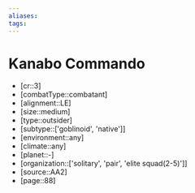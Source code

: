 ```yaml
---
aliases: 
tags: 
---
```


# Kanabo Commando

- [cr::3]
- [combatType::combatant]
- [alignment::LE]
- [size::medium]
- [type::outsider]
- [subtype::['goblinoid', 'native']]
- [environment::any]
- [climate::any]
- [planet::-]
- [organization::['solitary', 'pair', 'elite squad(2-5)']]
- [source::AA2]
- [page::88]
